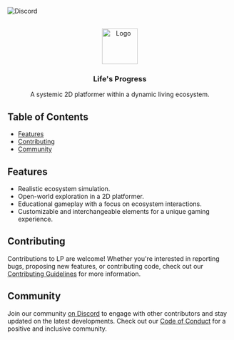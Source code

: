 ![Discord](https://img.shields.io/discord/1177787606432489564)

<!-- PROJECT LOGO -->
<br />
<div align="center">
  <a href="https://github.com/M1thieu/currentLP">
    <img src="images/logo.png" alt="Logo" width="80" height="80">
  </a>

  <h3 align="center">Life's Progress</h3>

  <p align="center">
        A systemic 2D platformer within a dynamic living ecosystem.
    <br />
  </p>
</div>


## Table of Contents
- [Features](#features)
- [Contributing](#contributing)
- [Community](#community)

## Features

- Realistic ecosystem simulation.
- Open-world exploration in a 2D platformer.
- Educational gameplay with a focus on ecosystem interactions.
- Customizable and interchangeable elements for a unique gaming experience.

## Contributing

Contributions to LP are welcome! Whether you're interested in reporting bugs, proposing new features, or contributing code, check out our [Contributing Guidelines](.github/contributing.md) for more information.

## Community

Join our community [on Discord](https://discord.gg/u2J25aGy8c) to engage with other contributors and stay updated on the latest developments. Check out our [Code of Conduct](.github/code_of_conduct.md) for a positive and inclusive community.